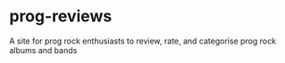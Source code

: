 # prog-reviews
A site for prog rock enthusiasts to review, rate, and categorise prog rock albums and bands
